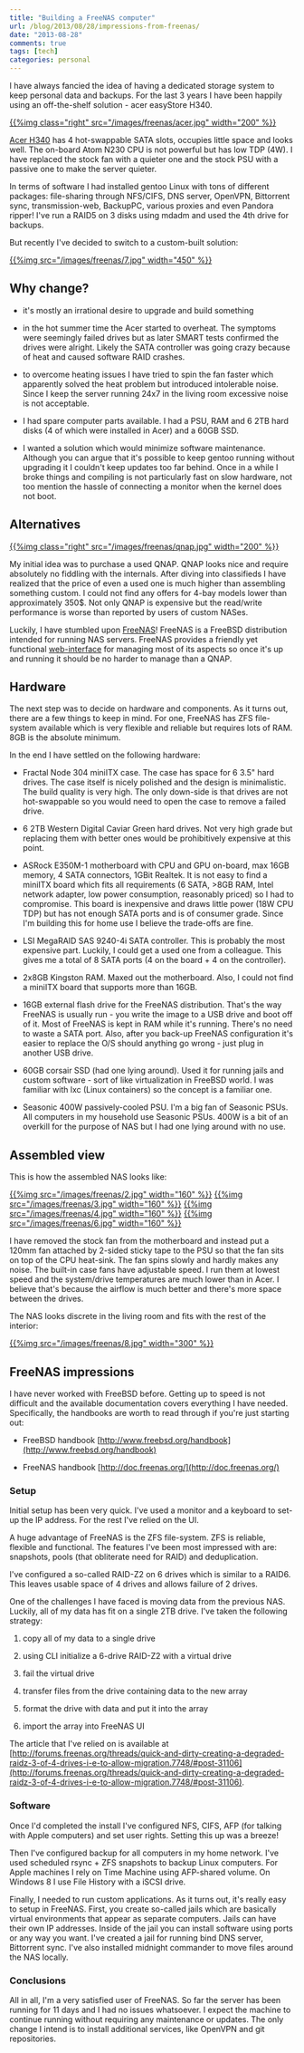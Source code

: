 ```yaml
---
title: "Building a FreeNAS computer"
url: /blog/2013/08/28/impressions-from-freenas/
date: "2013-08-28"
comments: true
tags: [tech]
categories: personal
---
```


I have always fancied the idea of having a dedicated storage system to keep personal data and backups. For the last 3 years I have been happily using an off-the-shelf solution - acer easyStore H340.

[{{%img class="right" src="/images/freenas/acer.jpg" width="200" %}}](/images/freenas/acer.jpg)

[Acer H340](http://www.trustedreviews.com/Acer-easyStore-H340-2TB_Peripheral_review) has 4 hot-swappable SATA slots, occupies little space and looks well. The on-board Atom N230 CPU is not powerful but has low TDP (4W). I have replaced the stock fan with a quieter one and the stock PSU with a passive one to make the server quieter.

In terms of software I had installed gentoo Linux with tons of different packages: file-sharing through NFS/CIFS, DNS server, OpenVPN, Bittorrent sync, transmission-web, BackupPC, various proxies and even Pandora ripper! I've run a RAID5 on 3 disks using mdadm and used the 4th drive for backups.

But recently I've decided to switch to a custom-built solution:

[{{%img src="/images/freenas/7.jpg" width="450" %}}](/images/freenas/7.jpg)

<!--more-->

## Why change? ##
 
  * it's mostly an irrational desire to upgrade and build something

  * in the hot summer time the Acer started to overheat. The symptoms were seemingly failed drives but as later SMART tests confirmed the drives were alright. Likely the SATA controller was going crazy because of heat and caused software RAID crashes.

  * to overcome heating issues I have tried to spin the fan faster which apparently solved the heat problem but introduced intolerable noise. Since I keep the server running 24x7 in the living room excessive noise is not acceptable.

  * I had spare computer parts available. I had a PSU, RAM and 6 2TB hard disks (4 of which were installed in Acer) and a 60GB SSD.

  * I wanted a solution which would minimize software maintenance. Although you can argue that it's possible to keep gentoo running without upgrading it I couldn't keep updates too far behind. Once in a while I broke things and compiling is not particularly fast on slow hardware, not too mention the hassle of connecting a monitor when the kernel does not boot.

## Alternatives ##

[{{%img class="right" src="/images/freenas/qnap.jpg" width="200" %}}](/images/freenas/qnap.jpg)

My initial idea was to purchase a used QNAP. QNAP looks nice and require absolutely no fiddling with the internals. After diving into classifieds I have realized that the price of even a used one is much higher than assembling something custom. I could not find any offers for 4-bay models lower than approximately 350$. Not only QNAP is expensive but the read/write performance is worse than reported by users of custom NASes.

Luckily, I have stumbled upon [FreeNAS](http://www.freenas.org)! FreeNAS is a FreeBSD distribution intended for running NAS servers. FreeNAS provides a friendly yet functional [web-interface](http://www.freenas.org/about/screenshot.html) for managing most of its aspects so once it's up and running it should be no harder to manage than a QNAP.

## Hardware ##

The next step was to decide on hardware and components. As it turns out, there are a few things to keep in mind. For one, FreeNAS has ZFS file-system available which is very flexible and reliable but requires lots of RAM. 8GB is the absolute minimum.

In the end I have settled on the following hardware:

 * Fractal Node 304 miniITX case. The case has space for 6 3.5" hard drives. The case itself is nicely polished and the design is minimalistic. The build quality is very high. The only down-side is that drives are not hot-swappable so you would need to open the case to remove a failed drive.

 * 6 2TB Western Digital Caviar Green hard drives. Not very high grade but replacing them with better ones would be prohibitively expensive at this point.

 * ASRock E350M-1 motherboard with CPU and GPU on-board, max 16GB memory, 4 SATA connectors, 1GBit Realtek. It is not easy to find a miniITX board which fits all requirements (6 SATA, >8GB RAM, Intel network adapter, low power consumption, reasonably priced) so I had to compromise. This board is inexpensive and draws little power (18W CPU TDP) but has not enough SATA ports and is of consumer grade. Since I'm building this for home use I believe the trade-offs are fine.

 * LSI MegaRAID SAS 9240-4i SATA controller. This is probably the most expensive part. Luckily, I could get a used one from a colleague. This gives me a total of 8 SATA ports (4 on the board + 4 on the controller).

 * 2x8GB Kingston RAM. Maxed out the motherboard. Also, I could not find a miniITX board that supports more than 16GB.

 * 16GB external flash drive for the FreeNAS distribution. That's the way FreeNAS is usually run - you write the image to a USB drive and boot off of it. Most of FreeNAS is kept in RAM while it's running. There's no need to waste a SATA port. Also, after you back-up FreeNAS configuration it's easier to replace the O/S should anything go wrong - just plug in another USB drive.

 * 60GB corsair SSD (had one lying around). Used it for running jails and custom software - sort of like virtualization in FreeBSD world. I was familiar with lxc (Linux containers) so the concept is a familiar one.

 * Seasonic 400W passively-cooled PSU. I'm a big fan of Seasonic PSUs. All computers in my household use Seasonic PSUs. 400W is a bit of an overkill for the purpose of NAS but I had one lying around with no use.

## Assembled view ##

This is how the assembled NAS looks like:

[{{%img src="/images/freenas/2.jpg" width="160" %}}](/images/freenas/2.jpg)
[{{%img src="/images/freenas/3.jpg" width="160" %}}](/images/freenas/3.jpg)
[{{%img src="/images/freenas/4.jpg" width="160" %}}](/images/freenas/4.jpg)
[{{%img src="/images/freenas/6.jpg" width="160" %}}](/images/freenas/6.jpg)

I have removed the stock fan from the motherboard and instead put a 120mm fan attached by 2-sided sticky tape to the PSU so that the fan sits on top of the CPU heat-sink. The fan spins slowly and hardly makes any noise. The built-in case fans have adjustable speed. I run them at lowest speed and the system/drive temperatures are much lower than in Acer. I believe that's because the airflow is much better and there's more space between the drives.

The NAS looks discrete in the living room and fits with the rest of the interior:

[{{%img src="/images/freenas/8.jpg" width="300" %}}](/images/freenas/8.jpg)

## FreeNAS impressions ##

I have never worked with FreeBSD before. Getting up to speed is not difficult and the available documentation covers everything I have needed. Specifically, the handbooks are worth to read through if you're just starting out:

* FreeBSD handbook [http://www.freebsd.org/handbook](http://www.freebsd.org/handbook)

* FreeNAS handbook [http://doc.freenas.org/](http://doc.freenas.org/)

### Setup ###

Initial setup has been very quick. I've used a monitor and a keyboard to set-up the IP address. For the rest I've relied on the UI.

A huge advantage of FreeNAS is the ZFS file-system. ZFS is reliable, flexible and functional. The features I've been most impressed with are: snapshots, pools (that obliterate need for RAID) and deduplication.

I've configured a so-called RAID-Z2 on 6 drives which is similar to a RAID6. This leaves usable space of 4 drives and allows failure of 2 drives.

One of the challenges I have faced is moving data from the previous NAS. Luckily, all of my data has fit on a single 2TB drive. I've taken the following strategy:

 1. copy all of my data to a single drive

 2. using CLI initialize a 6-drive RAID-Z2 with a virtual drive

 3. fail the virtual drive

 4. transfer files from the drive containing data to the new array

 5. format the drive with data and put it into the array

 6. import the array into FreeNAS UI

The article that I've relied on is available at [http://forums.freenas.org/threads/quick-and-dirty-creating-a-degraded-raidz-3-of-4-drives-i-e-to-allow-migration.7748/#post-31106](http://forums.freenas.org/threads/quick-and-dirty-creating-a-degraded-raidz-3-of-4-drives-i-e-to-allow-migration.7748/#post-31106).

### Software ###

Once I'd completed the install I've configured NFS, CIFS, AFP (for talking with Apple computers) and set user rights. Setting this up was a breeze!

Then I've configured backup for all computers in my home network. I've used scheduled rsync + ZFS snapshots to backup Linux computers. For Apple machines I rely on Time Machine using AFP-shared volume. On Windows 8 I use File History with a iSCSI drive.

Finally, I needed to run custom applications. As it turns out, it's really easy to setup in FreeNAS. First, you create so-called jails which are basically virtual environments that appear as separate computers. Jails can have their own IP addresses. Inside of the jail you can install software using ports or any way you want. I've created a jail for running bind DNS server, Bittorrent sync. I've also installed midnight commander to move files around the NAS locally.

### Conclusions ###

All in all, I'm a very satisfied user of FreeNAS. So far the server has been running for 11 days and I had no issues whatsoever. I expect the machine to continue running without requiring any maintenance or updates. The only change I intend is to install additional services, like OpenVPN and git repositories.









